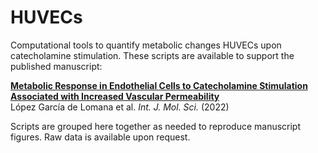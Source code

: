 # HUVECs
Computational tools to quantify metabolic changes HUVECs upon catecholamine stimulation. 
These scripts are available to support the published manuscript:

[**Metabolic Response in Endothelial Cells to Catecholamine Stimulation Associated with Increased Vascular Permeability**](https://www.mdpi.com/1422-0067/23/6/3162)  
López García de Lomana et al. _Int. J. Mol. Sci._ (2022)

Scripts are grouped here together as needed to reproduce manuscript figures. 
Raw data is available upon request.

